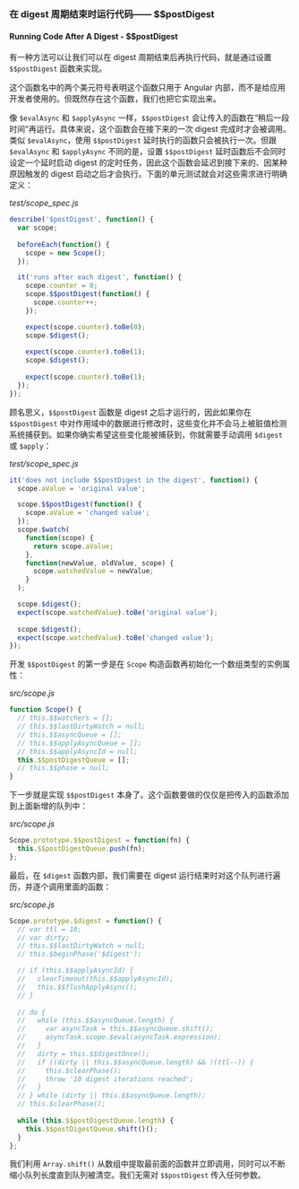 ### 在 digest 周期结束时运行代码—— $$postDigest
#### Running Code After A Digest - $$postDigest

有一种方法可以让我们可以在 digest 周期结束后再执行代码，就是通过设置 `$$postDigest` 函数来实现。

这个函数名中的两个美元符号表明这个函数只用于 Angular 内部，而不是给应用开发者使用的。但既然存在这个函数，我们也把它实现出来。

像 `$evalAsync` 和 `$applyAsync` 一样，`$$postDigest` 会让传入的函数在“稍后一段时间”再运行。具体来说，这个函数会在接下来的一次 digest 完成时才会被调用。类似 `$evalAsync`，使用 `$$postDigest` 延时执行的函数只会被执行一次。但跟 `$evalAsync` 和 `$applyAsync` 不同的是，设置 `$$postDigest` 延时函数后不会同时设定一个延时启动 digest 的定时任务，因此这个函数会延迟到接下来的、因某种原因触发的 digest 启动之后才会执行。下面的单元测试就会对这些需求进行明确定义：

_test/scope_spec.js_

```js
describe('$postDigest', function() {
  var scope;
    
  beforeEach(function() {
    scope = new Scope();
  });

  it('runs after each digest', function() {
    scope.counter = 0;
    scope.$$postDigest(function() {
      scope.counter++;
    });

    expect(scope.counter).toBe(0);
    scope.$digest();
    
    expect(scope.counter).toBe(1);
    scope.$digest();
    
    expect(scope.counter).toBe(1);
  });
});
```

顾名思义，`$$postDigest` 函数是 digest 之后才运行的，因此如果你在 `$$postDigest` 中对作用域中的数据进行修改时，这些变化并不会马上被脏值检测系统捕获到。如果你确实希望这些变化能被捕获到，你就需要手动调用 `$digest` 或 `$apply`：

_test/scope_spec.js_

```js
it('does not include $$postDigest in the digest', function() {
  scope.aValue = 'original value';

  scope.$$postDigest(function() {
    scope.aValue = 'changed value';
  });
  scope.$watch(
    function(scope) {
      return scope.aValue;
    },
    function(newValue, oldValue, scope) {
      scope.watchedValue = newValue;
    }
  );

  scope.$digest();
  expect(scope.watchedValue).toBe('original value');
  
  scope.$digest();
  expect(scope.watchedValue).toBe('changed value');
});
```

开发 `$$postDigest` 的第一步是在 `Scope` 构造函数再初始化一个数组类型的实例属性：

_src/scope.js_

```js
function Scope() {
  // this.$$watchers = [];
  // this.$$lastDirtyWatch = null;
  // this.$$asyncQueue = [];
  // this.$$applyAsyncQueue = [];
  // this.$$applyAsyncId = null;
  this.$$postDigestQueue = [];
  // this.$$phase = null;
}
```

下一步就是实现 `$$postDigest` 本身了。这个函数要做的仅仅是把传入的函数添加到上面新增的队列中：

_src/scope.js_

```js
Scope.prototype.$$postDigest = function(fn) {
  this.$$postDigestQueue.push(fn);
};
```

最后，在 `$digest` 函数内部，我们需要在 digest 运行结束时对这个队列进行遍历，并逐个调用里面的函数：

_src/scope.js_

```js
Scope.prototype.$digest = function() {
  // var ttl = 10;
  // var dirty;
  // this.$$lastDirtyWatch = null;
  // this.$beginPhase('$digest');

  // if (this.$$applyAsyncId) {
  //   clearTimeout(this.$$applyAsyncId);
  //   this.$$flushApplyAsync();
  // }
  
  // do {
  //   while (this.$$asyncQueue.length) {
  //     var asyncTask = this.$$asyncQueue.shift();
  //     asyncTask.scope.$eval(asyncTask.expression);
  //   }
  //   dirty = this.$$digestOnce();
  //   if ((dirty || this.$$asyncQueue.length) && !(ttl--)) {
  //     this.$clearPhase();
  //     throw '10 digest iterations reached';
  //   }
  // } while (dirty || this.$$asyncQueue.length);
  // this.$clearPhase();
  
  while (this.$$postDigestQueue.length) {
    this.$$postDigestQueue.shift()();
  }
};
```

我们利用 `Array.shift()` 从数组中提取最前面的函数并立即调用，同时可以不断缩小队列长度直到队列被清空。我们无需对 `$$postDigest` 传入任何参数。